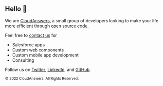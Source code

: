## Hello 👋

We are [CloudAnswers](https://cloudanswers.com), a small group of developers looking to make your life more efficient through open source code.

Feel free to [contact us](https://cloudanswers.com/contact) for

- Salesforce apps
- Custom web components
- Custom mobile app development
- Consulting

Follow us on [Twitter](https://twitter.com/CloudAnswers), [LinkedIn](https://www.linkedin.com/company/cloudanswers/about/), and [GitHub](https://github.com/cloudanswers).

<small>&copy; 2022 CloudAnswers. All Rights Reserved.</small>
